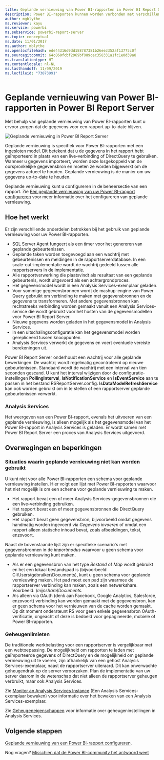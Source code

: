```yaml
---
title: Geplande vernieuwing van Power BI-rapporten in Power BI Report Server
description: Power BI-rapporten kunnen worden verbonden met verschillende gegevensbronnen. Afhankelijk van hoe de gegevens worden gebruikt, zijn er verschillende gegevensbronnen beschikbaar.
author: mgblythe
ms.reviewer: kayu
ms.service: powerbi
ms.subservice: powerbi-report-server
ms.topic: conceptual
ms.date: 11/01/2017
ms.author: mblythe
ms.openlocfilehash: ede44316d9dd188787381b26ee3352af13775c0f
ms.sourcegitcommit: 64c860fcbf2969bf089cec358331a1fc1e0d39a8
ms.translationtype: HT
ms.contentlocale: nl-NL
ms.lasthandoff: 11/09/2019
ms.locfileid: "73873991"
---
```

# <a name="power-bi-report-scheduled-refresh-in-power-bi-report-server"></a>Geplande vernieuwing van Power BI-rapporten in Power BI Report Server
Met behulp van geplande vernieuwing van Power BI-rapporten kunt u ervoor zorgen dat de gegevens voor een rapport up-to-date blijven.

![Geplande vernieuwing in Power BI Report Server](media/scheduled-refresh/scheduled-refresh-success.png)

Geplande vernieuwing is specifiek voor Power BI-rapporten met een ingesloten model. Dit betekent dat u de gegevens in het rapport hebt geïmporteerd in plaats van een live-verbinding of DirectQuery te gebruiken. Wanneer u gegevens importeert, worden deze losgekoppeld van de oorspronkelijke gegevensbron en moeten ze worden bijgewerkt om de gegevens actueel te houden. Geplande vernieuwing is de manier om uw gegevens up-to-date te houden.

Geplande vernieuwing kunt u configureren in de beheersectie van een rapport. Zie [Een geplande vernieuwing van uw Power BI-rapport configureren](configure-scheduled-refresh.md) voor meer informatie over het configureren van geplande vernieuwing.

## <a name="how-this-works"></a>Hoe het werkt
Er zijn verschillende onderdelen betrokken bij het gebruik van geplande vernieuwing voor uw Power BI-rapporten.

* SQL Server Agent fungeert als een timer voor het genereren van geplande gebeurtenissen.
* Geplande taken worden toegevoegd aan een wachtrij met gebeurtenissen en meldingen in de rapportserverdatabase. In een scale-out-implementatie wordt de wachtrij gedeeld tussen alle rapportservers in de implementatie.
* Alle rapportverwerking die plaatsvindt als resultaat van een geplande gebeurtenis, wordt uitgevoerd als een achtergrondproces.
* Het gegevensmodel wordt in een Analysis Services-exemplaar geladen.
* Voor sommige gegevensbronnen wordt de mashup-engine van Power Query gebruikt om verbinding te maken met gegevensbronnen en de gegevens te transformeren. Met andere gegevensbronnen kan rechtstreeks verbinding worden gemaakt vanuit een Analysis Services-service die wordt gebruikt voor het hosten van de gegevensmodellen voor Power BI Report Server.
* Nieuwe gegevens worden geladen in het gegevensmodel in Analysis Services.
* In een uitschalingsconfiguratie kan het gegevensmodel worden gerepliceerd tussen knooppunten.
* Analysis Services verwerkt de gegevens en voert eventuele vereiste berekeningen uit.

Power BI Report Server onderhoudt een wachtrij voor alle geplande bewerkingen. De wachtrij wordt regelmatig gecontroleerd op nieuwe gebeurtenissen. Standaard wordt de wachtrij met een interval van tien seconden gescand. U kunt het interval wijzigen door de configuratie-instellingen **PollingInterval**, **IsNotificationService** en **IsEventService** aan te passen in het bestand RSReportServer.config. **IsDataModelRefreshService** kan ook worden gebruikt om in te stellen of een rapportserver geplande gebeurtenissen verwerkt.

### <a name="analysis-services"></a>Analysis Services
Het weergeven van een Power BI-rapport, evenals het uitvoeren van een geplande vernieuwing, is alleen mogelijk als het gegevensmodel van het Power BI-rapport in Analysis Services is geladen. Er wordt samen met Power BI Report Server een proces van Analysis Services uitgevoerd.

## <a name="considerations-and-limitations"></a>Overwegingen en beperkingen
### <a name="when-scheduled-refresh-cant-be-used"></a>Situaties waarin geplande vernieuwing niet kan worden gebruikt
U kunt niet voor alle Power BI-rapporten een schema voor geplande vernieuwing instellen. Hier volgt een lijst met Power BI-rapporten waarvoor het niet mogelijk is om een schema voor geplande vernieuwing te maken.

* Het rapport bevat een of meer Analysis Services-gegevensbronnen die een live-verbinding gebruiken.
* Het rapport bevat een of meer gegevensbronnen die DirectQuery gebruiken.
* Het rapport bevat geen gegevensbron, bijvoorbeeld omdat gegevens handmatig worden ingevoerd via *Gegevens invoeren* of omdat een rapport alleen statische inhoud bevat, zoals afbeeldingen, tekst, enzovoort.

Naast de bovenstaande lijst zijn er specifieke scenario's met gegevensbronnen in de *importmodus* waarvoor u geen schema voor geplande vernieuwing kunt maken.

* Als er een gegevensbron van het type *Bestand* of *Map* wordt gebruikt en het een lokaal bestandspad is (bijvoorbeeld C:\Users\gebruiker\Documents), kunt u geen schema voor geplande vernieuwing maken. Het pad moet een pad zijn waarmee de rapportserver verbinding kan maken, zoals een netwerkshare. Voorbeeld: *\\mijnshare\Documents*.
* Als alleen via OAuth (denk aan Facebook, Google Analytics, Salesforce, enzovoort) verbinding kan worden gemaakt met de gegevensbron, kan er geen schema voor het vernieuwen van de cache worden gemaakt. Op dit moment ondersteunt RS voor geen enkele gegevensbron OAuth-verificatie, ongeacht of deze is bedoeld voor gepagineerde, mobiele of Power BI-rapporten.

### <a name="memory-limits"></a>Geheugenlimieten
De traditionele werkbelasting voor een rapportserver is vergelijkbaar met een webtoepassing. De mogelijkheid om rapporten te laden met geïmporteerde gegevens of DirectQuery en de mogelijkheid om geplande vernieuwing uit te voeren, zijn afhankelijk van een gehost Analysis Services-exemplaar, naast de rapportserver uiteraard. Dit kan onverwachte geheugendruk op de server veroorzaken. Plan de implementatie van uw server daarom in de wetenschap dat niet alleen de rapportserver geheugen verbruikt, maar ook Analysis Services.

Zie [Monitor an Analysis Services Instance](https://docs.microsoft.com/sql/analysis-services/instances/monitor-an-analysis-services-instance) (Een Analysis Services-exemplaar bewaken) voor informatie over het bewaken van een Analysis Services-exemplaar.

Zie [Geheugeneigenschappen](https://docs.microsoft.com/sql/analysis-services/server-properties/memory-properties) voor informatie over geheugeninstellingen in Analysis Services.

## <a name="next-steps"></a>Volgende stappen
[Geplande vernieuwing van een Power BI-rapport configureren](configure-scheduled-refresh.md).

Nog vragen? [Misschien dat de Power BI-community het antwoord weet](https://community.powerbi.com/)


